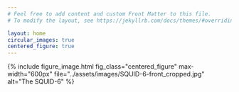 ```yaml
---
# Feel free to add content and custom Front Matter to this file.
# To modify the layout, see https://jekyllrb.com/docs/themes/#overriding-theme-defaults

layout: home
circular_images: true
centered_figure: true
---
```


{% include figure_image.html 
fig_class="centered_figure"
max-width="600px" 
file="../assets/images/SQUID-6-front_cropped.jpg" 
alt="The SQUID-6" 
%}
